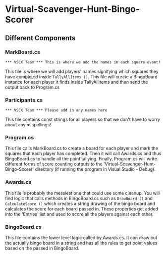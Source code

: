 # Virtual-Scavenger-Hunt-Bingo-Scorer

## Different Components
### MarkBoard.cs
`*** VSCX Team *** This is where we add the names in each square event!`

This file is where we will add players' names signifying which squares they have completed inside `TallyAllItems ()`. This file will create a BingoBoard instance for each player it finds inside TallyAllItems and then send the output back to Program.cs

### Participants.cs
`*** VSCX Team *** Please add in any names here`

This file contains const strings for all players so that we don't have to worry about any mispellings!

### Program.cs
This file calls MarkBoard.cs to create a board for each player and mark the squares that each
player has completed. Then it will call Awards.cs and thus BingoBoard.cs to handle all the point tallying. Finally, Program.cs will write different forms of score counting outputs to the 'Virtual-Scavenger-Hunt-Bingo-Scorer' directory (if running the program in Visual Studio - Debug).

### Awards.cs
This file is probably the messiest one that could use some cleanup. You will find logic that calls methods in BingoBoard.cs such as `DrawBoard ()` and `CalculateScore ()` which creates a string drawing of the bingo board and calculates the score for each board passed in. These properties get added into the 'Entries' list and used to score all the players against each other.

### BingoBoard.cs
This file contains the lower level logic called by Awards.cs. It can draw out the actually bingo board in a string and has all the rules to get point values based on the passed in BingoBoard.
